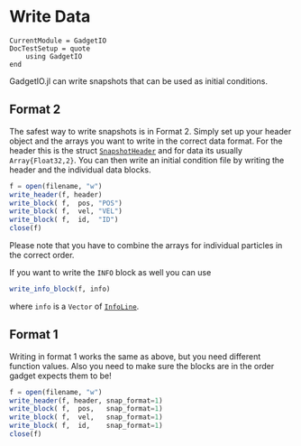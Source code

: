 Write Data
==========

```@meta
CurrentModule = GadgetIO
DocTestSetup = quote
    using GadgetIO
end
```

GadgetIO.jl can write snapshots that can be used as initial conditions.

Format 2
--------

The safest way to write snapshots is in Format 2.
Simply set up your header object and the arrays you want to write in the correct data format.
For the header this is the struct [`SnapshotHeader`](@ref) and for data its usually `Array{Float32,2}`.
You can then write an initial condition file by writing the header and the individual data blocks.

```julia
f = open(filename, "w")
write_header(f, header)
write_block( f,  pos, "POS")
write_block( f,  vel, "VEL")
write_block( f,  id,  "ID")
close(f)
```

Please note that you have to combine the arrays for individual particles in the correct order.

If you want to write the `INFO` block as well you can use

```julia
write_info_block(f, info)
```

where `info` is a `Vector` of [`InfoLine`](@ref).

Format 1
--------

Writing in format 1 works the same as above, but you need different function values.
Also you need to make sure the blocks are in the order gadget expects them to be!

```julia
f = open(filename, "w")
write_header(f, header, snap_format=1)
write_block( f,  pos,   snap_format=1)
write_block( f,  vel,   snap_format=1)
write_block( f,  id,    snap_format=1)
close(f)
```
